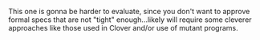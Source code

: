 This one is gonna be harder to evaluate, since you don't want to approve formal specs that are not "tight" enough...likely will require some cleverer approaches like those used in Clover and/or use of mutant programs.